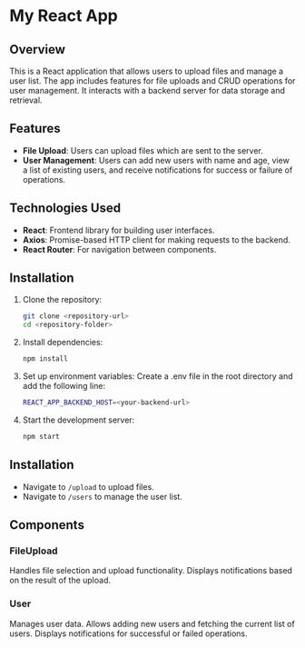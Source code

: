 # My React App

## Overview

This is a React application that allows users to upload files and manage a user list. The app includes features for file uploads and CRUD operations for user management. It interacts with a backend server for data storage and retrieval.

## Features

- **File Upload**: Users can upload files which are sent to the server.
- **User Management**: Users can add new users with name and age, view a list of existing users, and receive notifications for success or failure of operations.

## Technologies Used

- **React**: Frontend library for building user interfaces.
- **Axios**: Promise-based HTTP client for making requests to the backend.
- **React Router**: For navigation between components.

## Installation

1. Clone the repository:
   ```bash
   git clone <repository-url>
   cd <repository-folder>
   ```

2. Install dependencies:
    ```bash
    npm install
    ```

3. Set up environment variables: Create a .env file in the root directory and add the following line:
    ```bash
    REACT_APP_BACKEND_HOST=<your-backend-url>
    ```

4. Start the development server:
    ```bash
    npm start
    ```

## Installation

- Navigate to ```/upload``` to upload files.
- Navigate to ```/users``` to manage the user list.


## Components

### FileUpload

Handles file selection and upload functionality. Displays notifications based on the result of the upload.

### User

Manages user data. Allows adding new users and fetching the current list of users. Displays notifications for successful or failed operations.




